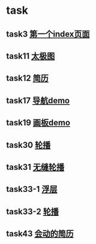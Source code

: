 # task
## task3 [第一个index页面](https://zzz-y.github.io/task/)
## task11 [太极图](https://zzz-y.github.io/task/task11-yinyang)
## task12 [简历](https://zzz-y.github.io/task/task12-resume)
## task17 [导航demo](https://zzz-y.github.io/task/task17-nav-demo)
## task19 [画板demo](https://zzz-y.github.io/task/task18-canvas-demo)
## task30 [轮播](https://zzz-y.github.io/task/task30)
## task31 [无缝轮播](https://zzz-y.github.io/task/task31)
## task33-1 [浮层](https://zzz-y.github.io/task/task33/浮层)
## task33-2 [轮播](https://zzz-y.github.io/task/task33/轮播)
## task43 [会动的简历](https://zzz-y.github.io/task/task43-animation-resume/index)